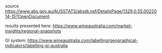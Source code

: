 source
https://www.abs.gov.au/AUSSTATS/abs@.nsf/DetailsPage/1329.0.55.0022014-15?OpenDocument

results presented here:
https://www.wineaustralia.com/market-insights/regional-snapshots

GI system:
https://www.wineaustralia.com/labelling/geographical-indicators/labelling-gi-australia